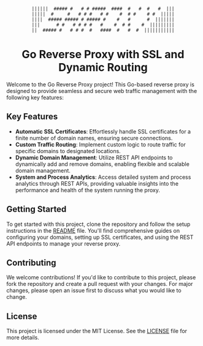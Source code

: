 <div align="center">

<!-- <h1>IN DEVELOPMENT</h1> -->

```
||||||  ##### #   # # #####  ####  #   #  #   #  |||
|||||  #     #   # # #   # #    #  # #    # #  |||||
||||  ##### ##### # ##### #    #   #      #  |||||||
|||      # #   # # # #   #    #  # #    #  |||||||||
||  ##### #   # # #  #   ####  #   #  #  |||||||||||
```

  <h1>Go Reverse Proxy with SSL and Dynamic Routing</h1>
</div>
<!-- <hr> -->

<!-- # Go Reverse Proxy with SSL and Dynamic Routing -->

Welcome to the Go Reverse Proxy project! This Go-based reverse proxy is designed to provide seamless and secure web traffic management with the following key features:

## Key Features

- **Automatic SSL Certificates**: Effortlessly handle SSL certificates for a finite number of domain names, ensuring secure connections.
- **Custom Traffic Routing**: Implement custom logic to route traffic for specific domains to designated locations.
- **Dynamic Domain Management**: Utilize REST API endpoints to dynamically add and remove domains, enabling flexible and scalable domain management.
- **System and Process Analytics**: Access detailed system and process analytics through REST APIs, providing valuable insights into the performance and health of the system running the proxy.

## Getting Started

To get started with this project, clone the repository and follow the setup instructions in the [README](README.md) file. You'll find comprehensive guides on configuring your domains, setting up SSL certificates, and using the REST API endpoints to manage your reverse proxy.

## Contributing

We welcome contributions! If you'd like to contribute to this project, please fork the repository and create a pull request with your changes. For major changes, please open an issue first to discuss what you would like to change.

## License

This project is licensed under the MIT License. See the [LICENSE](LICENSE) file for more details.
